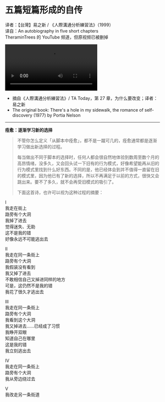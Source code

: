 # 五篇短篇形成的自传
译者：【台灣】易之新 / 《人際溝通分析練習法》（1999）  
译自：An autobiography in five short chapters  
TheraminTrees 的 YouTube 频道，但原视频已被删掉

<div class="video-wrapper"><video src="/assets/files/in_five_chapters.mp4" controls playsinline></video></div>

- 摘自《人際溝通分析練習法》/ TA Today，第 27 章，为什么要改变；译者：易之新
- The original book: There's a hole in my sidewalk, the romance of self-discovery (1977) by Portia Nelson

---

**痊愈：逐渐学习新的选择**

> 不管你怎么定义「从脚本中痊愈」，都不是一蹴可几的，痊愈通常都是逐渐学习做出新选择的过程。
> 
> 每当做出不同于脚本的选择时，任何人都会很自然地体验到数周至数个月的高昂情绪，没多久，又会回头试一下旧有的行为模式，好像希望能再从旧的行为模式里找到什么好东西。不同的是，他已经体会到并不值得一直留在旧的模式里，因为他已有了新的选择，所以不再满足于以前的方式，很快又会跳出来。要不了多久，就不会再受旧模式的吸引了。
> 
> 下面这首诗，也许可以视为这种过程的摘要：

I  
我走在街上  
路旁有个大洞  
我掉了进去  
觉得迷失、无助  
这不是我的错  
好像永远不可能逃出去

II  
我走在同一条街上  
路旁有个大洞  
我假装没有看到  
我又掉了进去  
不敢相信自己又掉进同样的地方  
可是，这仍然不是我的错  
我花了很久才逃出去

III  
我走在同一条街上  
路旁有个大洞  
我看到这个大洞  
我又掉进去……已经成了习惯  
我睁开双眼  
知道自己在哪里  
这是我的错  
我立刻逃出去

IV  
我走在同一条街上  
路旁有个大洞  
我从旁边绕过去

V  
我改走另一条街道
